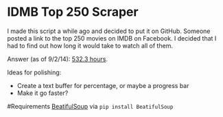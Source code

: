 IDMB Top 250 Scraper
====================

I made this script a while ago and decided to put it on GitHub. Someone posted a link to the top 250 movies on IMDB on Facebook. I decided that I had to find out how long it would take to watch all of them.

Answer (as of 9/2/14): [532.3 hours](http://www.wolframalpha.com/input/?i=532.3+hours).

Ideas for polishing:
* Create a text buffer for percentage, or maybe a progress bar
* Make it go faster?

#Requirements
[BeatifulSoup](http://www.crummy.com/software/BeautifulSoup/) via `pip install BeatifulSoup`
